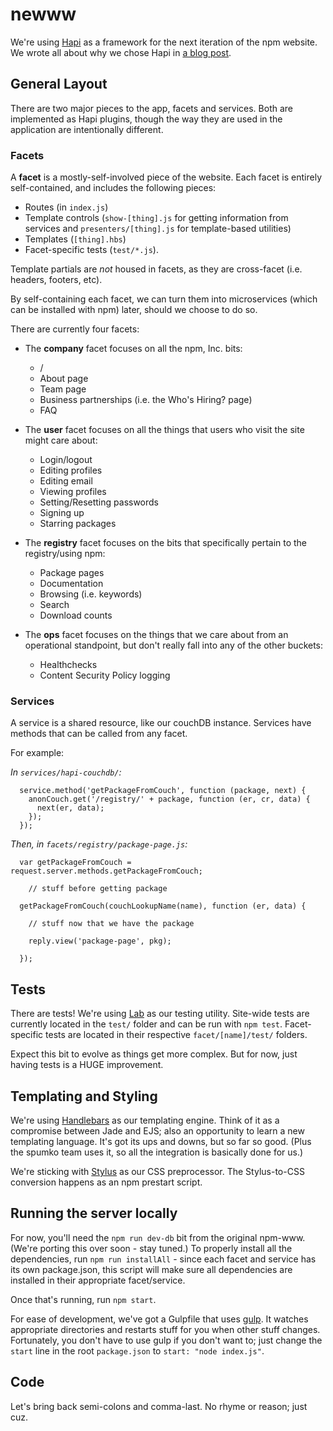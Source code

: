 newww
=====

We're using [Hapi](https://github.com/spumko/hapi) as a framework for the next iteration of the npm website. We wrote all about why we chose Hapi in [a blog post](http://blog.npmjs.org/post/88024339405/nearing-practical-maintainability).

## General Layout

There are two major pieces to the app, facets and services. Both are implemented as Hapi plugins, though the way they are used in the application are intentionally different.

### Facets

A **facet** is a mostly-self-involved piece of the website. Each facet is entirely self-contained, and includes the following pieces:

* Routes (in `index.js`)
* Template controls (`show-[thing].js` for getting information from services and `presenters/[thing].js` for template-based utilities)
* Templates (`[thing].hbs`)
* Facet-specific tests (`test/*.js`). 

Template partials are *not* housed in facets, as they are cross-facet (i.e. headers, footers, etc).

By self-containing each facet, we can turn them into microservices (which can be installed with npm) later, should we choose to do so.

There are currently four facets:

* The **company** facet focuses on all the npm, Inc. bits:
	* /
	* About page
	* Team page
	* Business partnerships (i.e. the Who's Hiring? page)
	* FAQ

* The **user** facet focuses on all the things that users who visit the site might care about: 
	* Login/logout
	* Editing profiles
	* Editing email
	* Viewing profiles
	* Setting/Resetting passwords
	* Signing up
	* Starring packages

* The **registry** facet focuses on the bits that specifically pertain to the registry/using npm:
	* Package pages
	* Documentation
	* Browsing (i.e. keywords)
	* Search
	* Download counts

* The **ops** facet focuses on the things that we care about from an operational standpoint, but don't really fall into any of the other buckets:
	* Healthchecks
	* Content Security Policy logging


### Services

A service is a shared resource, like our couchDB instance. Services have methods that can be called from any facet.

For example:

_In `services/hapi-couchdb/`:_

```
  service.method('getPackageFromCouch', function (package, next) {
    anonCouch.get('/registry/' + package, function (er, cr, data) {
      next(er, data);
    });
  });
```

_Then, in `facets/registry/package-page.js`:_

```
  var getPackageFromCouch = request.server.methods.getPackageFromCouch;

	// stuff before getting package

  getPackageFromCouch(couchLookupName(name), function (er, data) {

	// stuff now that we have the package
	
	reply.view('package-page', pkg);

  });

```

## Tests

There are tests! We're using [Lab](https://github.com/spumko/lab) as our testing utility. Site-wide tests are currently located in the `test/` folder and can be run with `npm test`. Facet-specific tests are located in their respective `facet/[name]/test/` folders. 

Expect this bit to evolve as things get more complex. But for now, just having tests is a HUGE improvement.

## Templating and Styling

We're using [Handlebars](http://handlebarsjs.com/) as our templating engine. Think of it as a compromise between Jade and EJS; also an opportunity to learn a new templating language. It's got its ups and downs, but so far so good. (Plus the spumko team uses it, so all the integration is basically done for us.)

We're sticking with [Stylus](http://learnboost.github.io/stylus/) as our CSS preprocessor. The Stylus-to-CSS conversion happens as an npm prestart script.

## Running the server locally

For now, you'll need the `npm run dev-db` bit from the original npm-www. (We're porting this over soon - stay tuned.) To properly install all the dependencies, run `npm run installAll` - since each facet and service has its own package.json, this script will make sure all dependencies are installed in their appropriate facet/service.

Once that's running, run `npm start`. 

For ease of development, we've got a Gulpfile that uses [gulp](http://gulpjs.com/). It watches appropriate directories and restarts stuff for you when other stuff changes. Fortunately, you don't have to use gulp if you don't want to; just change the `start` line in the root `package.json` to `start: "node index.js"`.

## Code

Let's bring back semi-colons and comma-last. No rhyme or reason; just cuz.

